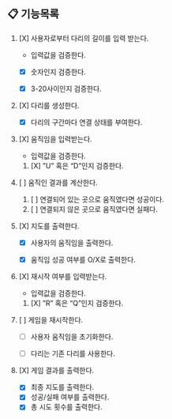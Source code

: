 ## 📋 기능목록

1. [X] 사용자로부터 다리의 길이를 입력 받는다. 
   - 입력값을 검증한다.
   - [X] 숫자인지 검증한다. 
   - [X] 3-20사이인지 검증한다.


2. [X] 다리를 생성한다.
   - [X] 다리의 구간마다 연결 상태를 부여한다.


3. [X] 움직임을 입력받는다. 
   - 입력값을 검증한다.
   1. [X] ”U” 혹은 “D”인지 검증한다.


4. [ ] 움직인 결과를 계산한다.
   1. [ ] 연결되어 있는 곳으로 움직였다면 성공이다.
   2. [ ] 연결되지 않은 곳으로 움직였다면 실패다.

   
5. [X] 지도를 출력한다.
   - [X] 사용자의 움직임을 출력한다.
   - [X] 움직임 성공 여부를 O/X로 출력한다.


6. [X] 재시작 여부를 입력받는다.
   - 입력값을 검증한다.
   1. [X] ”R” 혹은 “Q”인지 검증한다.


7. [ ] 게임을 재시작한다.
   - [ ] 사용자 움직임을 초기화한다.
   - [ ] 다리는 기존 다리를 사용한다.


8. [X] 게임 결과를 출력한다.
   - [X] 최종 지도를 출력한다.
   - [X] 성공/실패 여부를 출력한다.
   - [X] 총 시도 횟수를 출력한다.